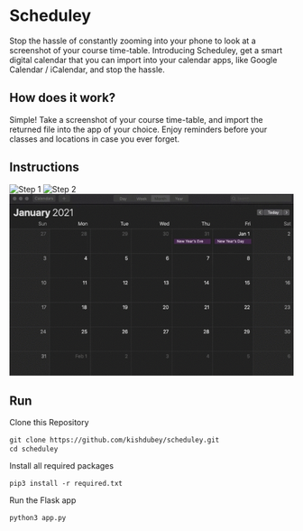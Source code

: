 # Scheduley
Stop the hassle of constantly zooming into your phone to look at a screenshot of your course time-table. Introducing Scheduley, get a smart digital calendar that you can import into your calendar apps, like Google Calendar / iCalendar, and stop the hassle.

## How does it work?
Simple! Take a screenshot of your course time-table, and import the returned file into the app of your choice. Enjoy reminders before your classes and locations in case you ever forget.

## Instructions
![Step 1](https://i.ibb.co/JtjRR3V/Screenshot-2020-11-25-at-1-50-06-PM.png)
![Step 2](https://i.ibb.co/JCV9tmC/Screenshot-2020-11-25-at-1-50-14-PM.png)
![Step 4](step4.gif)

## Run
Clone this Repository
```
git clone https://github.com/kishdubey/scheduley.git
cd scheduley
```
Install all required packages
```
pip3 install -r required.txt
```
Run the Flask app
```
python3 app.py
```
